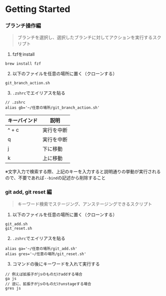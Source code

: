 # Getting Started

### ブランチ操作編
> ブランチを選択し、選択したブランチに対してアクションを実行するスクリプト
1. fzfをinstall
```shell
brew install fzf
```
2. 以下のファイルを任意の場所に置く（クローンする）
```shell
git_branch_action.sh
```
3. `.zshrc`でエイリアスを貼る
```shell
// .zshrc
alias gb='~/任意の場所/git_branch_action.sh'
```
| キーバインド | 説明 |
| --- | --- |
| ^ + c | 実行を中断 |
| q | 実行を中断 |
| j | 下に移動 |
| k | 上に移動 |

※文字入力で検索する際、上記のキーを入力すると説明通りの挙動が実行されるので、不要であれば`--bind`の記述から削除すること

### git add, git reset 編
> キーワード検索でステージング、アンステージングできるスクリプト
1. 以下のファイルを任意の場所に置く（クローンする）
```shell
git_add.sh
git_reset.sh
```
2. `.zshrc`でエイリアスを貼る
```shell
alias ga='~/任意の場所/git_add.sh'
alias gres='~/任意の場所/git_reset.sh'
```
3. コマンドの後にキーワードを入れて実行する
```shell
// 例えば拡張子がjsのものだけaddする場合
ga js
// 逆に、拡張子がjsのものだけunstageする場合
gres js
```

